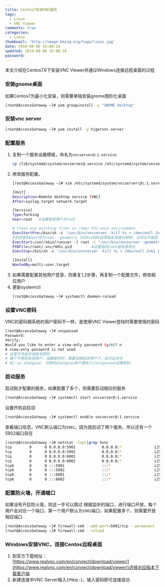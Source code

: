 ```yaml
---
title: Centos7安装VNC服务
tags:
  - Linux
  - VNC Viewer
comments: true
categories:
  - Linux
thumbnail: 'http://image.hming.org/logo/linux.jpg'
date: 2019-08-06 16:00:24
updated: 2019-08-06 16:00:24
password:
---
```

本文介绍在Centos7.6下安装VNC Viewer并通过Windows连接远程桌面的过程
<!-- more -->
### 安装gnome桌面
如果Centos7为最小化安装，则需要单独安装gnome图形化桌面
```bash
[root@AccessGateway ~]# yum groupinstall -y "GNOME Desktop"
```

### 安装vnc server

```bash
[root@AccessGateway ~]# yum install -y tigervnc-server
```

### 配置服务
1. 复制一个服务设置模板，命名为`vncserver@:1.service`
    ```bash
    cp /lib/systemd/system/vncserver@.service /etc/systemd/system/vncserver@:1.service
    ```
2. 修改服务配置，
    ```bash
    [root@AccessGateway ~]# vim /etc/systemd/system/vncserver\@\:1.service
    ```
    ```bash
    [Unit]
    Description=Remote desktop service (VNC)
    After=syslog.target network.target
    
    [Service]
    Type=forking
    User=root   #设置登录用户为root
    
    # Clean any existing files in /tmp/.X11-unix environment
    ExecStartPre=/bin/sh -c '/usr/bin/vncserver -kill %i > /dev/null 2>&1 || :'
    #将这里的User改为root，-geometry 1920x1080选项指定连接分辨率，也可以不指定
    ExecStart=/usr/sbin/runuser -l root -c "/usr/bin/vncserver -geometry 1920x1080 %i"
    PIDFile=/root/.vnc/%H%i.pid         #这里指向root根目录地址
    ExecStop=/bin/sh -c '/usr/bin/vncserver -kill %i > /dev/null 2>&1 || :'
    
    [Install]
    WantedBy=multi-user.target
    ```
3. 如果需要配置其他用户登录，则重复1,2步骤，再复制一个配置文件，修改相应用户
4. 更新systemctl
    ```bash
    [root@AccessGateway ~]# systemctl daemon-reload
    ```

### 设置VNC密码
VNC的密码跟系统的用户密码不一样，是使用VNC Viewer登陆时需要使用的密码
```bash
[root@AccessGateway ~]# vncpasswd
Password:
Verify:
Would you like to enter a view-only password (y/n)? n
A view-only password is not used
# 这里不添加只读账号密码
# 每个不用的系统用户，设置密码时，需要切换到该用户下，执行此命令
# 如：su zhangsan  切换到zhangsan用户再执行上vncpasswd设置密码
```

### 启动服务
启动刚才配置的服务，如果配置了多个，则需要启动相应的服务
```bash
[root@AccessGateway ~]# systemctl start vncserver@:1.service
```
设置开机自启动
```bash
[root@AccessGateway ~]# systemctl enable vncserver@:1.service
```
查看端口信息，VNC默认端口为`5901`，因为我启动了两个服务，所以还有一个5902端口存在
```bash
[root@AccessGateway ~]# netstat -lnpt|grep Xvnc
tcp        0      0 0.0.0.0:5901            0.0.0.0:*               LISTEN      10196/Xvnc          
tcp        0      0 0.0.0.0:5902            0.0.0.0:*               LISTEN      11394/Xvnc          
tcp        0      0 0.0.0.0:6001            0.0.0.0:*               LISTEN      10196/Xvnc          
tcp        0      0 0.0.0.0:6002            0.0.0.0:*               LISTEN      11394/Xvnc          
tcp6       0      0 :::5901                 :::*                    LISTEN      10196/Xvnc          
tcp6       0      0 :::5902                 :::*                    LISTEN      11394/Xvnc          
tcp6       0      0 :::6001                 :::*                    LISTEN      10196/Xvnc          
tcp6       0      0 :::6002                 :::*                    LISTEN      11394/Xvnc          
```

### 配置防火墙，开通端口
如果没有开启防火墙，则这一步可以跳过
根据监听的端口，进行端口开放，每个用户会对应一个端口，第一个用户默认为`5901`端口，如果配置多个，则需要开放相应端口
```bash
[root@AccessGateway ~]# firewall-cmd --add-port=5901/tcp --permanent
[root@AccessGateway ~]# firewall-cmd --reload
```

### Windows安装VNC，连接Centos远程桌面
1. 到官方下载地址：[https://www.realvnc.com/en/connect/download/viewer/](https://www.realvnc.com/en/connect/download/viewer/)选择对应版本下载客户端
2. 新建连接中VNC Server输入`IP地址:1`，输入密码即可连接成功


